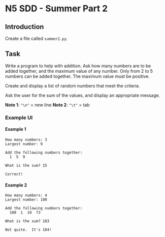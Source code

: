 # N5 SDD - Summer Part 2


## Introduction

Create a file called `summer2.py`.


## Task

Write a program to help with addition.  Ask how many numbers are to be added together, and the maximum value of any number.  Only from 2 to 5 numbers can be added together.  The maximum value must be positive.

Create and display a list of random numbers that meet the criteria.

Ask the user for the sum of the values, and display an appropriate message.

__Note 1__: `"\n"` = new line
__Note 2__: `"\t"` = tab


### Example UI

#### Example 1

```
How many numbers: 3
Largest number: 9

Add the following numbers together:
  1  5  9

What is the sum? 15

Correct!
```

#### Example 2

```
How many numbers: 4
Largest number: 100

Add the following numbers together:
  100  1  10  73

What is the sum? 183

Not quite.  It's 184!
```
